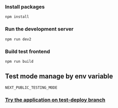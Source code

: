 ### Install packages
```
npm install
```

### Run the development server
```
npm run dev2
```

### Build test frontend 
```
npm run build
```

## Test mode manage by env variable 
```
NEXT_PUBLIC_TESTING_MODE
```

### [Try the application on test-deploy branch](https://getmentor-frontend.vercel.app/)
